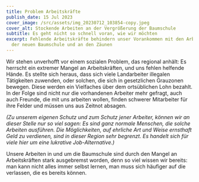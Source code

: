 ```yaml
---
title: Problem Arbeitskräfte
publish_date: 15 Jul 2023
cover_image: /src/assets/img_20230712_103854-copy.jpeg
cover_alt: Stockende Arbeiten an der Vergrößerung der Baumschule
subtitle: Es geht nicht so schnell voran, wie wir möchten
excerpt: Fehlende Arbeitskräfte behindern unser Vorankommen mit den Arbeiten an
  der neuen Baumschule und an den Zäunen
---
```

Wir stehen unverhofft vor einem sozialen Problem, das regional anhält: Es herrscht ein extremer Mangel an Arbeitskräften, und uns fehlen helfende Hände. Es stellte sich heraus, dass sich viele Landarbeiter illegalen Tätigkeiten zuwenden, oder solchen, die sich in gesetzlichen Grauzonen bewegen. Diese werden ein Vielfaches über dem ortsüblichen Lohn bezahlt. In der Folge sind nicht nur die vorhandenen Arbeiter mehr gefragt, auch auch Freunde, die mit uns arbeiten wollen, finden schwerer Mitarbeiter für ihre Felder und müssen uns aus Zeitnot absagen.

*(Zu unserem eigenen Schutz und zum Schutz jener Arbeiter, können wir an dieser Stelle nur so viel sagen: Es sind ganz normale Menschen, die solche Arbeiten ausführen. Die Möglichkeiten, auf ehrliche Art und Weise ernsthaft Geld zu verdienen, sind in dieser Region sehr begrenzt. Es handelt sich für viele hier um eine lukrative Job-Alternative.)*

Unsere Arbeiten in und um die Baumschule sind durch den Mangel an Arbeitskräften stark ausgebremst worden, denn so viel wissen wir bereits: man kann nicht alles immer selbst lernen, man muss sich häufiger auf die verlassen, die es bereits können.